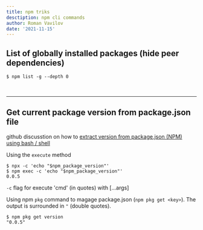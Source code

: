 ```yaml
---
title: npm triks
desctiption: npm cli commands
author: Roman Vavilov
date: '2021-11-15'
---
```


## List of globally installed packages (hide peer dependencies)
```Shell
$ npm list -g --depth 0
```

<br>

---
## Get current package version from package.json file

github discusstion on how to [extract version from package.json (NPM) using bash / shell](https://gist.github.com/DarrenN/8c6a5b969481725a4413?permalink_comment_id=3364676#gistcomment-3364676)

Using the `execute` method
```Shell
$ npx -c 'echo "$npm_package_version"'
$ npm exec -c 'echo "$npm_package_version"'
0.0.5
```

`-c` flag for execute 'cmd' (in quotes) with [...args]

Using npm `pkg` command to magage package.json (`npm pkg get <key>`). The output is surrounded in `"` (double quotes).
```Shell
$ npm pkg get version
"0.0.5"
```
